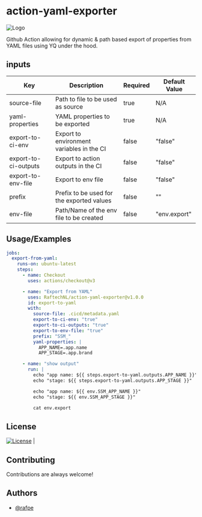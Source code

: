 # action-yaml-exporter

![Logo](https://img.raftech.nl/white_logo_color1_background.png)

Github Action allowing for dynamic & path based export of properties from YAML files using YQ under the hood.

## inputs

| Key                  | Description                               | Required | Default Value |
| -------------------- | ----------------------------------------- | -------- | ------------- |
| source-file          | Path to file to be used as source         | true     | N/A           |
| yaml-properties      | YAML properties to be exported            | true     | N/A           |
| export-to-ci-env     | Export to environment variables in the CI | false    | "false"       |
| export-to-ci-outputs | Export to action outputs in the CI        | false    | "false"       |
| export-to-env-file   | Export to env file                        | false    | "false"       |
| prefix               | Prefix to be used for the exported values | false    | ""            |
| env-file             | Path/Name of the env file to be created   | false    | "env.export"  |



## Usage/Examples

```yaml
jobs:    
  export-from-yaml:
    runs-on: ubuntu-latest
    steps:
      - name: Checkout
        uses: actions/checkout@v3

      - name: "Export from YAML"
        uses: RaftechNL/action-yaml-exporter@v1.0.0
        id: export-to-yaml
        with:
          source-file: .cicd/metadata.yaml
          export-to-ci-env: "true"
          export-to-ci-outputs: "true"
          export-to-env-file: "true"
          prefix: "SSM_"
          yaml-properties: |
            APP_NAME=.app.name
            APP_STAGE=.app.brand

      - name: "show output"
        run: |
          echo "app name: ${{ steps.export-to-yaml.outputs.APP_NAME }}"            
          echo "stage: ${{ steps.export-to-yaml.outputs.APP_STAGE }}"        

          echo "app name: ${{ env.SSM_APP_NAME }}"            
          echo "stage: ${{ env.SSM_APP_STAGE }}"              

          cat env.export     
```

## License
[![License](https://img.shields.io/github/license/raftechnl/action-yaml-exporter)](./LICENSE)
                |
## Contributing

Contributions are always welcome!

## Authors

- [@rafpe](https://www.github.com/rafpe)
